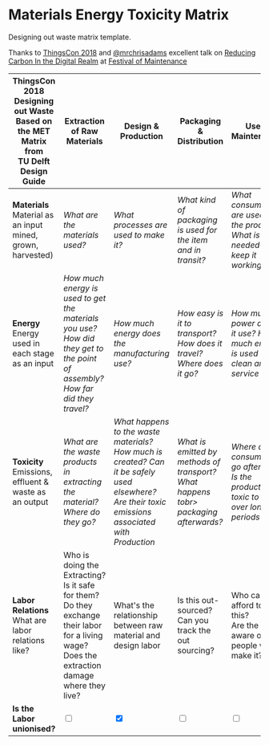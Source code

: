 # Materials Energy Toxicity Matrix

Designing out waste matrix template.

Thanks to [ThingsCon 2018](thingscon2018.productscience.net) and [@mrchrisadams](https://twitter.com/mrchrisadams) excellent talk on [Reducing Carbon In the Digital Realm](https://docs.google.com/presentation/d/1_uTPiW5aMCwFhZcpLDxjY-AQMgDmHIyUEZQQ-G6XXq8/edit#slide=id.g5d9e2f62d2_0_42) at [Festival of Maintenance](https://festivalofmaintenance.org.uk)

|ThingsCon 2018<br>Designing out Waste<br>Based on the MET Matrix from<br>TU Delft Design Guide|Extraction of Raw Materials|Design & Production|Packaging & Distribution|Use & Maintenance|End of life Disposal|
---|---|---|---|---|---
**Materials**<br> Material as an input<br>mined, grown, harvested)|*What are the materials used?*|*What processes are used to make it?*|*What kind of packaging is used for the item and in transit?*|*What consumables are used by the product?*<br>*What is needed to keep it working?*|Which bits can be recycled? Are their local recirculation schemes for them?
**Energy**<br>Energy used in each stage<br>as an input|*How much energy is used to get the materials you use?*<br>*How did they get to the point of assembly?<br>How far did they travel?*|*How much energy does the manufacturing use?*|*How easy is it to transport? How does it travel? Where does it go?*|*How much power does it use? How much energy is used to clean and service it?*|*How much energy is used to treat the product or prepare for re-use?*
**Toxicity**<br>Emissions, effluent & waste as an output|*What are the waste products in extracting the material?<br>Where do they go?*|*What happens to the waste materials? How much is created? Can it be safely used elsewhere? Are their toxic emissions associated with Production*|*What is emitted by methods of transport? What happens tobr> packaging afterwards?*|*Where do the consumables go after use? Is the product itself toxic to use over long periods?*|*Which bits cannot be recycled? What happens if the product is not treated correctly at end of life?*
**Labor Relations**<br>What are labor relations like?<br>|Who is doing the Extracting?<br>Is it safe for them?<br>Do they exchange their labor for a living wage?<br>Does the extraction damage where they live?|What's the relationship between raw material and design labor|Is this out-sourced?<br>Can you track the out sourcing?|Who can afford to use this?<br>Are the users aware of the people who make it?<br>|What are the working conditions of the people who dispose of the items?|
**Is the Labor unionised?**|<input type="checkbox" id="extraction" name="unionised">|<input type="checkbox" id="extraction" name="unionised" checked>|<input type="checkbox" id="extraction" name="unionised">|<input type="checkbox" id="extraction" name="unionised">|<input type="checkbox" id="extraction" name="unionised">
